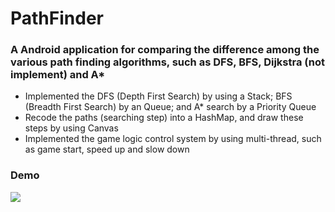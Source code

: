 # PathFinder
### A Android application for comparing the difference among the various path finding algorithms, such as DFS, BFS, Dijkstra (not implement) and A*
* Implemented the DFS (Depth First Search) by using a Stack; BFS (Breadth First Search) by an Queue; and  A* search by a Priority Queue 
* Recode the paths (searching step) into a HashMap, and draw these steps by using Canvas
* Implemented the game logic control system by using multi-thread, such as game start, speed up and slow down

### Demo

![](https://imgur.com/bcJY8JZ.png)
